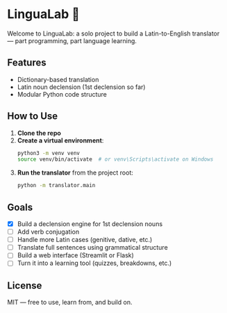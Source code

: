 # LinguaLab 📜

Welcome to LinguaLab: a solo project to build a Latin-to-English translator — part programming, part language learning.

## Features
- Dictionary-based translation
- Latin noun declension (1st declension so far)
- Modular Python code structure

## How to Use

1. **Clone the repo**
2. **Create a virtual environment**:
    ```bash
    python3 -m venv venv
    source venv/bin/activate  # or venv\Scripts\activate on Windows
    ```
3. **Run the translator** from the project root:
    ```bash
    python -m translator.main
    ```

## Goals
- [x] Build a declension engine for 1st declension nouns
- [ ] Add verb conjugation
- [ ] Handle more Latin cases (genitive, dative, etc.)
- [ ] Translate full sentences using grammatical structure
- [ ] Build a web interface (Streamlit or Flask)
- [ ] Turn it into a learning tool (quizzes, breakdowns, etc.)

## License
MIT — free to use, learn from, and build on.